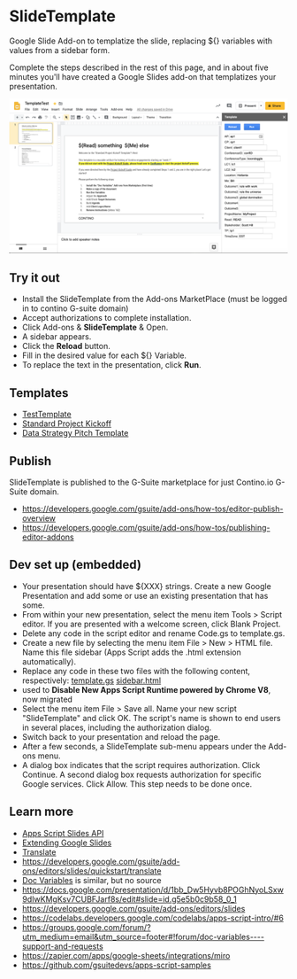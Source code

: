 # SlideTemplate
Google Slide Add-on to templatize the slide, replacing ${} variables with values from a sidebar form.

Complete the steps described in the rest of this page, and in about five minutes you'll have created a Google Slides add-on that templatizes your presentation.

![SlideTemplate](SlideTemplate.png)

## Try it out
* Install the SlideTemplate from the Add-ons MarketPlace (must be logged in to contino G-suite domain)
* Accept authorizations to complete installation.
* Click Add-ons & **SlideTemplate** & Open.
* A sidebar appears. 
* Click the **Reload** button. 
* Fill in the desired value for each ${} Variable. 
* To replace the text in the presentation, click **Run**.

## Templates
* [TestTemplate](https://docs.google.com/presentation/d/1fqtCE8iTxzaf1ZgcICB_qb4cjEaFoOuXnj9xG6PlMH8/edit#slide=id.g5e5b0c9b58_0_1)
* [Standard Project Kickoff](https://docs.google.com/presentation/d/1bb_Dw5Hyvb8POGhNyoLSxw9dIwKMgKsv7CUBFJarf8s)
* [Data Strategy Pitch Template](https://docs.google.com/presentation/d/1LYlnNRtLgAOS29H29M5cUGtHKIVFtpKJsvPIzQzQi0U/edit#slide=id.g7ebd95ecfd_0_316)

## Publish
SlideTemplate is published to the G-Suite marketplace for just Contino.io G-Suite domain.
* https://developers.google.com/gsuite/add-ons/how-tos/editor-publish-overview
* https://developers.google.com/gsuite/add-ons/how-tos/publishing-editor-addons

## Dev set up (embedded)
* Your presentation should have ${XXX} strings.  Create a new Google Presentation and add some or use an existing presentation that has some.
* From within your new presentation, select the menu item Tools > Script editor. If you are presented with a welcome screen, click Blank Project.
* Delete any code in the script editor and rename Code.gs to template.gs.
* Create a new file by selecting the menu item File > New > HTML file. Name this file sidebar (Apps Script adds the .html extension automatically).
* Replace any code in these two files with the following content, respectively:
[template.gs](template.gs)
[sidebar.html](sidebar.html)
* used to **Disable New Apps Script Runtime powered by Chrome V8**, now migrated
* Select the menu item File > Save all. Name your new script "SlideTemplate" and click OK. The script's name is shown to end users in several places, including the authorization dialog.
* Switch back to your presentation and reload the page.
* After a few seconds, a SlideTemplate sub-menu appears under the Add-ons menu. 
* A dialog box indicates that the script requires authorization. Click Continue. A second dialog box requests authorization for specific Google services. Click Allow. This step needs to be done once.

## Learn more
* [Apps Script Slides API](https://developers.google.com/apps-script/reference/slides)
* [Extending Google Slides](https://developers.google.com/apps-script/guides/slides)
* [Translate](https://developers.google.com/apps-script/guides/slides/samples/translate)
* https://developers.google.com/gsuite/add-ons/editors/slides/quickstart/translate
* [Doc Variables](http://docvariables.com/) is similar, but no source
* https://docs.google.com/presentation/d/1bb_Dw5Hyvb8POGhNyoLSxw9dIwKMgKsv7CUBFJarf8s/edit#slide=id.g5e5b0c9b58_0_1
* https://developers.google.com/gsuite/add-ons/editors/slides
* https://codelabs.developers.google.com/codelabs/apps-script-intro/#6
* https://groups.google.com/forum/?utm_medium=email&utm_source=footer#!forum/doc-variables----support-and-requests
* https://zapier.com/apps/google-sheets/integrations/miro
* https://github.com/gsuitedevs/apps-script-samples
